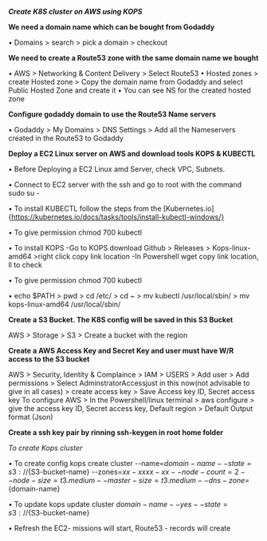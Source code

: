 ***Create K8S cluster on AWS using KOPS***

**We need a domain name which can be bought from Godaddy**

•	Domains > search > pick a domain > checkout

**We need to create a Route53 zone with the same domain name we bought**

•	AWS > Networking & Content Delivery > Select Route53
•	Hosted zones > create Hosted zone > Copy the domain name from Godaddy and select Public Hosted Zone and create it
•	You can see NS for the created hosted zone

**Configure godaddy domain to use the Route53 Name servers**

•	Godaddy > My Domains > DNS Settings > Add all the Nameservers created in the Route53 to Godaddy

**Deploy a EC2 Linux server on AWS and download tools KOPS & KUBECTL**

•	Before Deploying a EC2 Linux amd Server, check VPC, Subnets.

•	Connect to EC2 server with the ssh and go to root with the command sudo su -

•	To install KUBECTL follow the steps from the [Kubernetes.io]{https://kubernetes.io/docs/tasks/tools/install-kubectl-windows/}

•	To give permission chmod 700 kubectl

•	To install KOPS -Go to KOPS download Github > Releases > Kops-linux-amd64 >right click copy link location -In Powershell wget copy link location, ll to check

•	To give permission chmod 700 kubectl

•	echo $PATH > pwd > cd /etc/ > cd ~ > mv kubectl /usr/local/sbin/ > mv kops-linux-amd64 /usr/local/sbin/

**Create a S3 Bucket. The K8S config will be saved in this S3 Bucket**

AWS > Storage > S3 > Create a bucket with the region

**Create a AWS Access Key and Secret Key and user must have W/R access to the S3 bucket**

AWS > Security, Identity & Complaince > IAM > USERS > Add user > Add permissions > Select AdminstratorAccessjust in this now(not advisable to give in all cases) > create access key > Save Access key ID, Secret access key To configure AWS > In the Powershell/linux terminal > aws configure > give the access key ID, Secret access key, Default region > Default Output format (Json)

**Create a ssh key pair by rinning ssh-keygen in root home folder**

*To create Kops cluster*

•	To create config
kops create cluster --name=${domain-name} --state=s3://${S3-bucket-name} --zones=${xx-xxxx-xx} --node-count=2 --node-size=t3.medium --master-size=t3.medium --dns-zone=${domain-name}

•	To update
kops update cluster ${domain-name} --yes --state=s3://${S3-bucket-name}

•	Refresh the EC2- missions will start, Route53 - records will create
